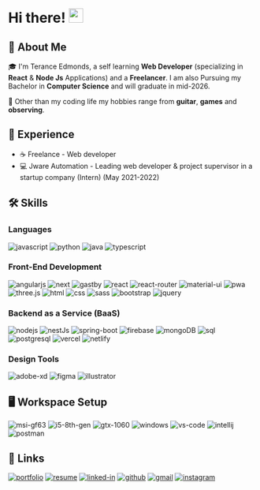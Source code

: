 # Hi there! <img src="https://media.giphy.com/media/hvRJCLFzcasrR4ia7z/giphy.gif" width="29px">

## 🚀 About Me

🎓 I'm Terance Edmonds, a self learning **Web Developer** (specializing in **React** & **Node Js** Applications) and a **Freelancer**. I am also Pursuing my Bachelor in **Computer Science** and will graduate in mid-2026.

🎸 Other than my coding life my hobbies range from **guitar**, **games** and **observing**.


## 🏅 Experience

-   ☕ Freelance - Web developer
-   💻 Jware Automation - Leading web developer & project supervisor in a startup company (Intern) (May 2021-2022)

## 🛠️ Skills

### Languages

![javascript](https://img.shields.io/badge/JavaScript-323330?style=for-the-badge&logo=javascript&logoColor=F7DF1E)
![python](https://img.shields.io/badge/Python-3776AB?style=for-the-badge&logo=python&logoColor=white)
![java](https://img.shields.io/badge/Java-ec4843?style=for-the-badge&logo=java&logoColor=white)
![typescript](https://img.shields.io/badge/TypeScript-3178C6?style=for-the-badge&logo=typescript&logoColor=white)

### Front-End Development

![angularjs](https://img.shields.io/badge/Angular_Js-dd1b16?style=for-the-badge&logo=angularjs&logoColor=61DAFB)
![next](https://img.shields.io/badge/Next-000000?style=for-the-badge&logo=nextdotjs&logoColor=FFFFFF)
![gastby](https://img.shields.io/badge/Gastby-663399?style=for-the-badge&logo=gatsby&logoColor=FFFFFF)
![react](https://img.shields.io/badge/React-20232A?style=for-the-badge&logo=react&logoColor=61DAFB)
![react-router](https://img.shields.io/badge/React_Router-CA4245?style=for-the-badge&logo=react-router&logoColor=white)
![material-ui](https://img.shields.io/badge/Material_UI-0081CB?style=for-the-badge&logo=mui&logoColor=white)
![pwa](https://img.shields.io/badge/Progressive_Web_App-4285F4?style=for-the-badge&logo=googlechrome&logoColor=white)
![three.js](https://img.shields.io/badge/Three.js-000000?style=for-the-badge&logo=three.js&logoColor=white)
![html](https://img.shields.io/badge/HTML5-E34F26?style=for-the-badge&logo=html5&logoColor=white)
![css](https://img.shields.io/badge/CSS3-1572B6?style=for-the-badge&logo=css3&logoColor=white)
![sass](https://img.shields.io/badge/SASS-CC6699?style=for-the-badge&logo=sass&logoColor=white)
![bootstrap](https://img.shields.io/badge/Bootstrap-563D7C?style=for-the-badge&logo=bootstrap&logoColor=white)
![jquery](https://img.shields.io/badge/jQuery-0769AD?style=for-the-badge&logo=jquery&logoColor=white)

### Backend as a Service (BaaS)

![nodejs](https://img.shields.io/badge/Node_Js-339933?style=for-the-badge&logo=nodedotjs&logoColor=white)
![nestJs](https://img.shields.io/badge/Nest_Js-E0234E?style=for-the-badge&logo=nestjs&logoColor=white)
![spring-boot](https://img.shields.io/badge/Spring_Boot-36AE7C?style=for-the-badge&logo=spring-boot&logoColor=white)
![firebase](https://img.shields.io/badge/Firebase-ffaa00?style=for-the-badge&logo=Firebase&logoColor=white)
![mongoDB](https://img.shields.io/badge/mongoDB-47A248?style=for-the-badge&logo=mongodb&logoColor=white)
![sql](https://img.shields.io/badge/MySql-205375?style=for-the-badge&logo=mysql&logoColor=white)
![postgresql](https://img.shields.io/badge/Postgresql-4169E1?style=for-the-badge&logo=postgresql&logoColor=white)
![vercel](https://img.shields.io/badge/Vercel-000000?style=for-the-badge&logo=Vercel&logoColor=white)
![netlify](https://img.shields.io/badge/Netlify-00C7B7?style=for-the-badge&logo=netlify&logoColor=white)

### Design Tools

![adobe-xd](https://img.shields.io/badge/adobe_xd-470137?style=for-the-badge&logo=adobe-xd&logoColor=white)
![figma](https://img.shields.io/badge/figma-000000?style=for-the-badge&logo=figma&logoColor=white)
![illustrator](https://img.shields.io/badge/Adobe_Illustrator-FF9A00?style=for-the-badge&logo=adobeillustrator&logoColor=white)

## 🖥️ Workspace Setup

![msi-gf63](https://img.shields.io/badge/MSI-gf63_thin_9scsr-FF0000?style=for-the-badge&logo=msi&logoColor=white)
![i5-8th-gen](https://img.shields.io/badge/Intel-Core_i5_9th-0071C5?style=for-the-badge&logo=intel&logoColor=white)
![gtx-1060](https://img.shields.io/badge/NVIDIA-GTX_1060ti-76B900?style=for-the-badge&logo=nvidia&logoColor=white)
![windows](https://img.shields.io/badge/Windows_10-0078D6?style=for-the-badge&logo=windows&logoColor=white)
![vs-code](https://img.shields.io/badge/VS_Code-007ACC?style=for-the-badge&logo=Visual-Studio-Code&logoColor=white)
![intellij](https://img.shields.io/badge/IntelliJ-e05d44?style=for-the-badge&logo=IntelliJ-Idea&logoColor=white)
![postman](https://img.shields.io/badge/Postman-FF6C37?style=for-the-badge&logo=postman&logoColor=white)

## 🔗 Links

[![portfolio](https://img.shields.io/badge/Portfolio-5340ff?style=for-the-badge&logo=Google-chrome&logoColor=white)](https://terance.ml/)
[![resume](https://img.shields.io/badge/Resume-4285F4?style=for-the-badge&logo=read-the-docs&logoColor=white)](https://terance.ml/cv/Terance_Edmonds-CV.pdf)
[![linked-in](https://img.shields.io/badge/Linked_In-0077B5?style=for-the-badge&logo=LinkedIn&logoColor=white)](https://www.linkedin.com/in/terance-edmonds/)
[![github](https://img.shields.io/badge/GitHub-000000?style=for-the-badge&logo=GitHub&logoColor=white)](https://github.com/terance-edmonds)
[![gmail](https://img.shields.io/badge/Gmail-D14836?style=for-the-badge&logo=Gmail&logoColor=white)](mailto:teranceedmonds20@gmail.com)
[![instagram](https://img.shields.io/badge/Instagram-E4405F?style=for-the-badge&logo=instagram&logoColor=white)](https://www.instagram.com/t.a.edmonds/)

